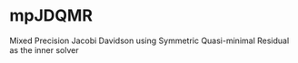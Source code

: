 # mpJDQMR

Mixed Precision Jacobi Davidson using Symmetric Quasi-minimal Residual as the inner solver

